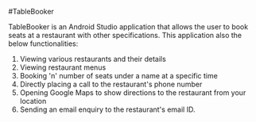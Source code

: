 #TableBooker

TableBooker is an Android Studio application that allows the user to book seats at a restaurant with other specifications.
This application also the below functionalities:
  1. Viewing various restaurants and their details
  2. Viewing restaurant menus
  3. Booking 'n' number of seats under a name at a specific time
  4. Directly placing a call to the restaurant's phone number
  5. Opening Google Maps to show directions to the restaurant from your location
  6. Sending an email enquiry to the restaurant's email ID.

